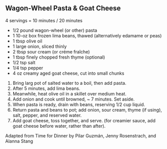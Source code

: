 ## Wagon-Wheel Pasta & Goat Cheese

4 servings = 10 minutes / 20 minutes

* 1/2 pound wagon-wheel (or other) pasta
* 1 10-oz box frozen lima beans, thawed (alternatively edamame or peas)
* 1 tbsp olive oil
* 1 large onion, sliced thinly
* 2 tbsp sour cream (or créme fraîche)
* 1 tbsp finely chopped fresh thyme (optional)
* 1/2 tsp salt
* 1/4 tsp pepper
* 4 oz creamy aged goat cheese, cut into small chunks

1. Bring larg pot of salted water to a boil, then add pasta.
2. After 5 minutes, add lima beans.
3. Meanwhile, heat olive oil in a skillet over medium heat.
4. Add onion and cook until browned, ~ 7 minutes. Set aside.
5. When pasta is ready, drain with beans, reserving 1/2 cup liquid.
6. Return pasta and beans to pot; add onion, sour cream, thyme (if using), salt, pepper, and reserved water.
7. Add goat cheese, toss together, and serve. (for creamier sauce, add goat cheese before water, rather than after).

Adapted from Time for Dinner by Pilar Guzmán, Jenny Rosenstrach, and Alanna Stang
